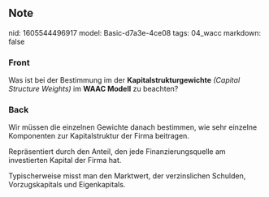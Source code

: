 ## Note
nid: 1605544496917
model: Basic-d7a3e-4ce08
tags: 04_wacc
markdown: false

### Front
Was ist bei der Bestimmung im der <b>Kapitalstrukturgewichte</b>
<i>(Capital Structure Weights)</i> im <b>WAAC Modell</b> zu
beachten?

### Back
<p>Wir müssen die einzelnen Gewichte danach bestimmen, wie sehr
einzelne Komponenten zur Kapitalstruktur der Firma beitragen.
<p>Repräsentiert durch den Anteil, den jede Finanzierungsquelle am
investierten Kapital der Firma hat.
<p>Typischerweise misst man den Marktwert, der verzinslichen
Schulden, Vorzugskapitals und Eigenkapitals.
